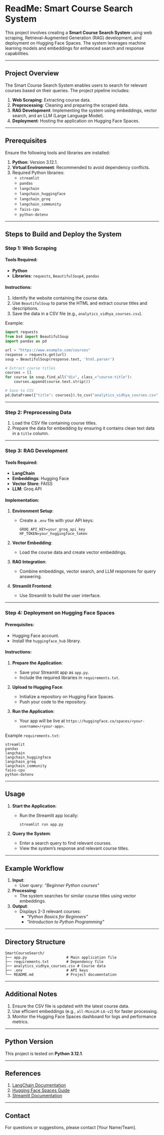 # ReadMe: Smart Course Search System

This project involves creating a **Smart Course Search System** using web scraping, Retrieval-Augmented Generation (RAG) development, and deployment on Hugging Face Spaces. The system leverages machine learning models and embeddings for enhanced search and response capabilities.

---

## Project Overview

The Smart Course Search System enables users to search for relevant courses based on their queries. The project pipeline includes:

1. **Web Scraping**: Extracting course data.
2. **Preprocessing**: Cleaning and preparing the scraped data.
3. **RAG Development**: Implementing the system using embeddings, vector search, and an LLM (Large Language Model).
4. **Deployment**: Hosting the application on Hugging Face Spaces.

---

## Prerequisites

Ensure the following tools and libraries are installed:

1. **Python**: Version 3.12.1.
2. **Virtual Environment**: Recommended to avoid dependency conflicts.
3. Required Python libraries:
    - `streamlit`
    - `pandas`
    - `langchain`
    - `langchain_huggingface`
    - `langchain_groq`
    - `langchain_community`
    - `faiss-cpu`
    - `python-dotenv`

---

## Steps to Build and Deploy the System

### Step 1: Web Scraping

#### Tools Required:
- **Python**
- **Libraries**: `requests`, `BeautifulSoup4`, `pandas`

#### Instructions:
1. Identify the website containing the course data.
2. Use `BeautifulSoup` to parse the HTML and extract course titles and descriptions.
3. Save the data in a CSV file (e.g., `analytics_vidhya_courses.csv`).

Example:
```python
import requests
from bs4 import BeautifulSoup
import pandas as pd

url = "https://www.example.com/courses"
response = requests.get(url)
soup = BeautifulSoup(response.text, 'html.parser')

# Extract course titles
courses = []
for course in soup.find_all("div", class_="course-title"):
    courses.append(course.text.strip())

# Save to CSV
pd.DataFrame({"title": courses}).to_csv("analytics_vidhya_courses.csv", index=False)
```

---

### Step 2: Preprocessing Data

1. Load the CSV file containing course titles.
2. Prepare the data for embedding by ensuring it contains clean text data in a `title` column.

---

### Step 3: RAG Development

#### Tools Required:
- **LangChain**
- **Embeddings**: Hugging Face
- **Vector Store**: FAISS
- **LLM**: Groq API

#### Implementation:
1. **Environment Setup**:
    - Create a `.env` file with your API keys:
      ```
      GROQ_API_KEY=your_groq_api_key
      HF_TOKEN=your_huggingface_token
      ```

2. **Vector Embedding**:
    - Load the course data and create vector embeddings.

3. **RAG Integration**:
    - Combine embeddings, vector search, and LLM responses for query answering.

4. **Streamlit Frontend**:
    - Use Streamlit to build the user interface.

---

### Step 4: Deployment on Hugging Face Spaces

#### Prerequisites:
- Hugging Face account.
- Install the `huggingface_hub` library.

#### Instructions:
1. **Prepare the Application**:
    - Save your Streamlit app as `app.py`.
    - Include the required libraries in `requirements.txt`.

2. **Upload to Hugging Face**:
    - Initialize a repository on Hugging Face Spaces.
    - Push your code to the repository.

3. **Run the Application**:
    - Your app will be live at `https://huggingface.co/spaces/<your-username>/<your-app>`.

Example `requirements.txt`:
```
streamlit
pandas
langchain
langchain_huggingface
langchain_groq
langchain_community
faiss-cpu
python-dotenv
```

---

## Usage

1. **Start the Application**:
   - Run the Streamlit app locally:
     ```bash
     streamlit run app.py
     ```

2. **Query the System**:
   - Enter a search query to find relevant courses.
   - View the system’s response and relevant course titles.

---

## Example Workflow

1. **Input**:
    - User query: *"Beginner Python courses"*
2. **Processing**:
    - The system searches for similar course titles using vector embeddings.
3. **Output**:
    - Displays 2-3 relevant courses:
      - *"Python Basics for Beginners"*
      - *"Introduction to Python Programming"*

---

## Directory Structure

```
SmartCourseSearch/
├── app.py                  # Main application file
├── requirements.txt        # Dependency file
├── analytics_vidhya_courses.csv # Course data
├── .env                    # API keys
└── README.md               # Project documentation
```

---

## Additional Notes

1. Ensure the CSV file is updated with the latest course data.
2. Use efficient embeddings (e.g., `all-MiniLM-L6-v2`) for faster processing.
3. Monitor the Hugging Face Spaces dashboard for logs and performance metrics.

---

## Python Version

This project is tested on **Python 3.12.1**.

---

## References

1. [LangChain Documentation](https://langchain.readthedocs.io/)
2. [Hugging Face Spaces Guide](https://huggingface.co/docs/hub/spaces)
3. [Streamlit Documentation](https://docs.streamlit.io/)

---

## Contact

For questions or suggestions, please contact [Your Name/Team].

